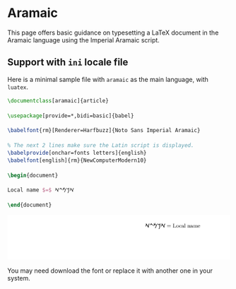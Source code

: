 # Aramaic

This page offers basic guidance on typesetting a LaTeX document in the
Aramaic language using the Imperial Aramaic script.

## Support with `ini` locale file

Here is a minimal sample file with `aramaic` as the main language, with `luatex`.

```tex
\documentclass[aramaic]{article}

\usepackage[provide=*,bidi=basic]{babel}

\babelfont{rm}[Renderer=Harfbuzz]{Noto Sans Imperial Aramaic}

% The next 2 lines make sure the Latin script is displayed.
\babelprovide[onchar=fonts letters]{english}
\babelfont[english]{rm}{NewComputerModern10}

\begin{document}

Local name $=$ 𐡀𐡓𐡌𐡉𐡀

\end{document}
```

![](../media/locale-aramaic.png)

You may need download the font or replace it with another one in your
system.